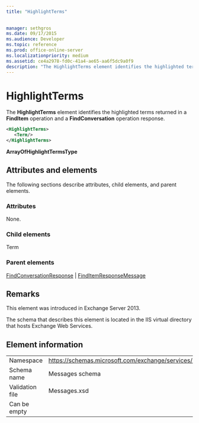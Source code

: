 ```yaml
---
title: "HighlightTerms"
 
 
manager: sethgros
ms.date: 09/17/2015
ms.audience: Developer
ms.topic: reference
ms.prod: office-online-server
ms.localizationpriority: medium
ms.assetid: ce4a2978-fd0c-41a4-ae65-aa6f5dc9a0f9
description: "The HighlightTerms element identifies the highlighted terms returned in a FindItem operation and a FindConversation operation response."
---
```


# HighlightTerms

The **HighlightTerms** element identifies the highlighted terms returned in a **FindItem** operation and a **FindConversation** operation response. 
  
```XML
<HighlightTerms>
   <Term/>
</HighlightTerms>
```

 **ArrayOfHighlightTermsType**
## Attributes and elements

The following sections describe attributes, child elements, and parent elements.
  
### Attributes

None.
  
### Child elements

Term
  
### Parent elements

[FindConversationResponse](findconversationresponse.md) | [FindItemResponseMessage](finditemresponsemessage.md)
  
## Remarks

This element was introduced in Exchange Server 2013.
  
The schema that describes this element is located in the IIS virtual directory that hosts Exchange Web Services.
  
## Element information

|||
|:-----|:-----|
|Namespace  <br/> |https://schemas.microsoft.com/exchange/services/2006/messages  <br/> |
|Schema name  <br/> |Messages schema  <br/> |
|Validation file  <br/> |Messages.xsd  <br/> |
|Can be empty  <br/> ||
   

